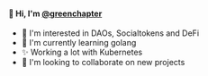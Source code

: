 #### 👋 Hi, I'm [@greenchapter](https://twitter.com/greenchapter)
- 👀 I'm interested in DAOs, Socialtokens and DeFi
- 🌱 I'm currently learning golang
- ✨ Working a lot with Kubernetes
- 💞 I'm looking to collaborate on new projects

<!--
Here are some ideas to get you started:

- 🔭 I’m currently working on ...
- 🌱 I’m currently learning ...
- 👯 I’m looking to collaborate on ...
- 🤔 I’m looking for help with ...
- 💬 Ask me about ...
- 📫 How to reach me: ...
- 😄 Pronouns: ...
- ⚡ Fun fact: ...
-->
